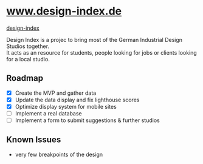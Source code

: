 # www.design-index.de
[design-index](https://design-index.de)

Design Index is a projec to bring most of the German Industrial Design Studios together.  
It acts as  an resource for students, people looking for jobs or clients looking for a local studio.

## Roadmap 
- [x] Create the MVP and gather data
- [x] Update the data display and fix lighthouse scores
- [x] Optimize display system for mobile sites
- [ ] Implement a real database
- [ ] Implement a form to submit suggestions & further studios

## Known Issues
- very few breakpoints of the design

